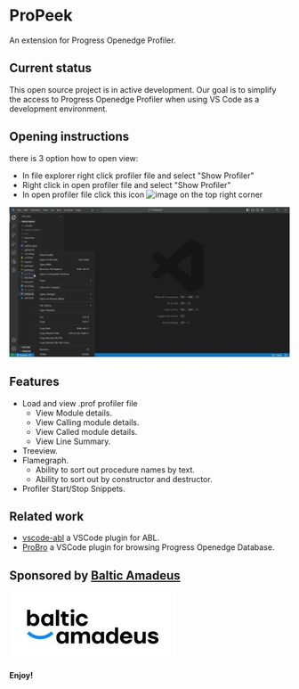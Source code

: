 # ProPeek

An extension for Progress Openedge Profiler.

## Current status

This open source project is in active development. Our goal is to simplify the access to Progress Openedge Profiler when using VS Code as a development environment.

## Opening instructions

there is 3 option how to open view:

- In file explorer right click profiler file and select "Show Profiler"
- Right click in open profiler file and select "Show Profiler"
- In open profiler file click this icon ![image](https://github.com/BalticAmadeus/ProPeek/assets/78811378/85a47e21-5e96-4c15-b5e9-6f2c59eb3afe) on the top right corner

![proPeek Demo](resources\images\propeek-open.webp)

## Features

- Load and view .prof profiler file
  - View Module details.
  - View Calling module details.
  - View Called module details.
  - View Line Summary.
- Treeview.
- Flamegraph.
  - Ability to sort out procedure names by text.
  - Ability to sort out by constructor and destructor.
- Profiler Start/Stop Snippets.

## Related work

- [vscode-abl](https://github.com/chriscamicas/vscode-abl) a VSCode plugin for ABL.
- [ProBro](https://github.com/BalticAmadeus/ProBro) a VSCode plugin for browsing Progress Openedge Database.

## Sponsored by [Baltic Amadeus](https://www.ba.lt/en)

[![BA](https://raw.githubusercontent.com/BalticAmadeus/ProBro/main/resources/images/Balticmadeus_RGB-01.jpg)](https://www.ba.lt/en)

**Enjoy!**
